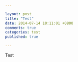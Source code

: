 ```yaml
---

layout: post
title: "Test"
date: 2014-07-14 10:11:01 +0800
comments: true
categories: test
published: true

---
```


Test
